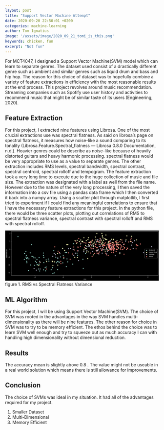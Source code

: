 ```yaml
---
layout: post
title: "Support Vector Machine Attempt"
date: 2020-09-20 22:50:01 +0200
categories: machine-learning
author: Tom Ignatius
image: '/assets/image/2020_09_21_tomi_is_this.png'
keywords: chicken, fun
excerpt: "Not fun"
---
```


For MCT4047, I designed a Support Vector Machine(SVM) model which can learn to separate genres. The dataset used consist of a drastically different genre such as ambient and similar genres such as liquid drum and bass and hip hop. The reason for this choice of dataset was to hopefully combine a variety of feature extractions in efficiency with the most reasonable results at the end process.
This project revolves around music recommendation. Streaming companies such as Spotify use user history and activities to recommend music that might be of similar taste of its users (Engineering, 2020). 

## Feature Extraction

For this project, I extracted nine features using Librosa. 
One of the most crucial extractions use was spectral flatness. As said on librosa’s page on spectral flatness, it measures how noise-like a sound comparing to its tonality (Librosa.Feature.Spectral_flatness — Librosa 0.8.0 Documentation, n.d.). Heavier genres could be describe as noise-like because of heavily distorted guitars and heavy harmonic processing. spectral flatness would be very appropriate to use as a value to separate genres.
The other extraction includes RMS levels, spectral bandwidth, spectral contrast, spectral centroid, spectral rolloff and tempogram.
The feature extraction took a very long time to execute due to the huge collection of music and file size. The extraction was designated with a label as well from the file name. However due to the nature of the very long processing, I then saved the information into a csv file using a pandas data frame which I then converted it back into a numpy array.
Using a scatter plot through matplotlib, I first tried to experiment if I could find any meaningful correlations to ensure that I have the necessary feature extractions for this project. In the python file, there would be three scatter plots, plotting out correlations of RMS to spectral flatness variance, spectral contrast with spectral rolloff and RMS with spectral rolloff.
 
![Scatterplot](/assets/image/2020_09_21_tomi_scatter.jpg)
figure 1. RMS vs Spectral Flatness Variance

## ML Algorithm

For this project, I will be using Support Vector Machine(SVM). The choice of SVM was rooted in the advantages in the way SVM handles multi-dimensionality as there will be nine features. The other reason for choice in SVM was to try to be memory efficient.
The ethos behind the choice was to learn SVM well enough and try to squeeze out as much accuracy I can with handling high dimensionality without dimensional reduction.

## Results

The accuracy mean is slightly above 0.8 . The value might not be useable in a real world solution which means there is still allowance for improvements. 

## Conclusion

The choice of SVMs was ideal in my situation. It had all of the advantages required for my project. 
1.	Smaller Dataset
2.	Multi-Dimensional
3.	Memory Efficient
